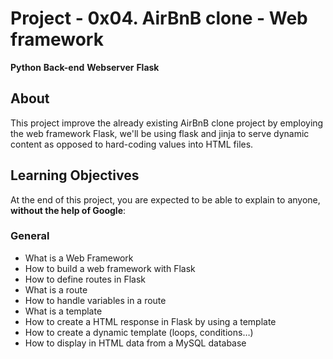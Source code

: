 # Project - 0x04. AirBnB clone - Web framework
**Python** **Back-end** **Webserver** **Flask**

## About
This project improve the already existing AirBnB clone project by employing the
web framework Flask, we'll be using flask and jinja to serve dynamic content
as opposed to hard-coding values into HTML files.

## Learning Objectives
At the end of this project, you are expected to be able to explain to anyone, **without the help of Google**:

### General
- What is a Web Framework
- How to build a web framework with Flask
- How to define routes in Flask
- What is a route
- How to handle variables in a route
- What is a template
- How to create a HTML response in Flask by using a template
- How to create a dynamic template (loops, conditions…)
- How to display in HTML data from a MySQL database
